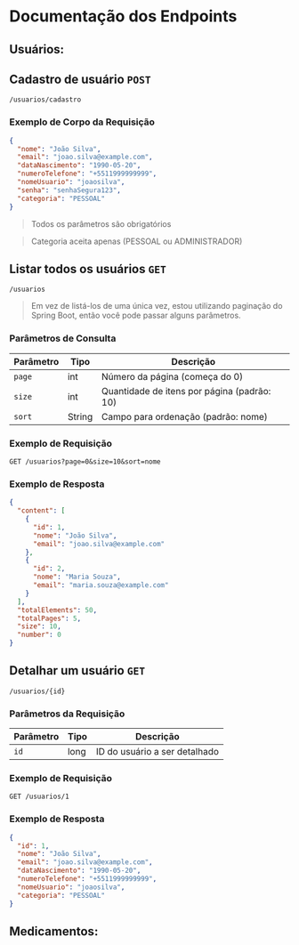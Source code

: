 # Documentação dos Endpoints

## Usuários:

## Cadastro de usuário `POST`

```
/usuarios/cadastro
```

### Exemplo de Corpo da Requisição

```json
{
  "nome": "João Silva",
  "email": "joao.silva@example.com",
  "dataNascimento": "1990-05-20",
  "numeroTelefone": "+5511999999999",
  "nomeUsuario": "joaosilva",
  "senha": "senhaSegura123",
  "categoria": "PESSOAL"
}
```

> Todos os parâmetros são obrigatórios

> Categoria aceita apenas (PESSOAL ou ADMINISTRADOR) 

## Listar todos os usuários `GET`

```
/usuarios
```

> Em vez de listá-los de uma única vez, estou utilizando paginação do Spring Boot, então você pode passar alguns parâmetros.

### Parâmetros de Consulta

| Parâmetro | Tipo  | Descrição |
|------------|-------|-------------|
| `page`     | int   | Número da página (começa do 0) |
| `size`     | int   | Quantidade de itens por página (padrão: 10) |
| `sort`     | String | Campo para ordenação (padrão: nome) |

### Exemplo de Requisição

```
GET /usuarios?page=0&size=10&sort=nome
```

### Exemplo de Resposta

```json
{
  "content": [
    {
      "id": 1,
      "nome": "João Silva",
      "email": "joao.silva@example.com"
    },
    {
      "id": 2,
      "nome": "Maria Souza",
      "email": "maria.souza@example.com"
    }
  ],
  "totalElements": 50,
  "totalPages": 5,
  "size": 10,
  "number": 0
}
```

## Detalhar um usuário `GET`

```
/usuarios/{id}
```

### Parâmetros da Requisição

| Parâmetro | Tipo  | Descrição |
|------------|-------|-------------|
| `id`       | long  | ID do usuário a ser detalhado |

### Exemplo de Requisição

```
GET /usuarios/1
```

### Exemplo de Resposta

```json
{
  "id": 1,
  "nome": "João Silva",
  "email": "joao.silva@example.com",
  "dataNascimento": "1990-05-20",
  "numeroTelefone": "+5511999999999",
  "nomeUsuario": "joaosilva",
  "categoria": "PESSOAL"
}
```

## Medicamentos:


